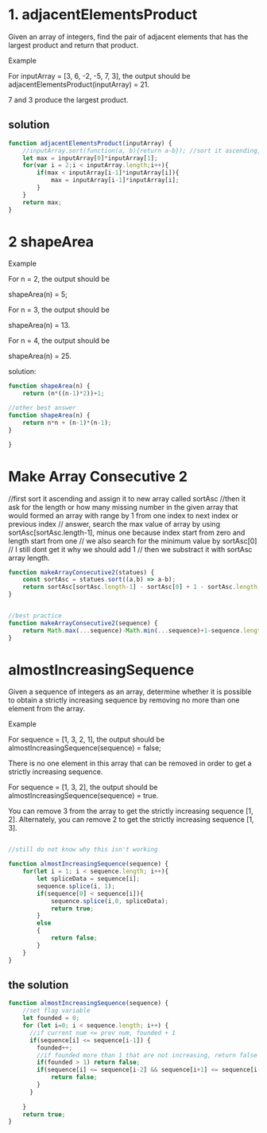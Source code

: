 # 1. adjacentElementsProduct

Given an array of integers, find the pair of adjacent elements that has the largest product and return that product.

Example

For inputArray = [3, 6, -2, -5, 7, 3], the output should be
adjacentElementsProduct(inputArray) = 21.

7 and 3 produce the largest product.

## solution

```js
function adjacentElementsProduct(inputArray) {
    //inputArray.sort(function(a, b){return a-b}); //sort it ascending, apply this if you want looking for the biggest product from all (not adjacent) input
    let max = inputArray[0]*inputArray[1];
    for(var i = 2;i < inputArray.length;i++){
        if(max < inputArray[i-1]*inputArray[i]){
            max = inputArray[i-1]*inputArray[i];
        }   
    }  
    return max;
}
```
# 2 shapeArea

Example

For n = 2, the output should be

shapeArea(n) = 5;

For n = 3, the output should be

shapeArea(n) = 13.

For n = 4, the output should be

shapeArea(n) = 25.

solution:
```js
function shapeArea(n) {
    return (n*((n-1)*2))+1;

//other best answer
function shapeArea(n) {
    return n*n + (n-1)*(n-1);
}

}
```

# Make Array Consecutive 2

//first sort it ascending and assign it to new array called sortAsc
//then it ask for the length or how many missing number in the given array that would formed an array with range by 1 from one index to next index or previous index
// answer, search the max value of array by using sortAsc[sortAsc.length-1], minus one because index start from zero and length start from one
// we also search for the minimum value by sortAsc[0]
// I still dont get it why we should add 1
// then we substract it with sortAsc array length.



```js
function makeArrayConsecutive2(statues) {
    const sortAsc = statues.sort((a,b) => a-b);
    return sortAsc[sortAsc.length-1] - sortAsc[0] + 1 - sortAsc.length;  
}


//best practice
function makeArrayConsecutive2(sequence) {
    return Math.max(...sequence)-Math.min(...sequence)+1-sequence.length
}
```

# almostIncreasingSequence

Given a sequence of integers as an array, determine whether it is possible to obtain a strictly increasing sequence by removing no more than one element from the array.

Example

For sequence = [1, 3, 2, 1], the output should be
almostIncreasingSequence(sequence) = false;

There is no one element in this array that can be removed in order to get a strictly increasing sequence.

For sequence = [1, 3, 2], the output should be
almostIncreasingSequence(sequence) = true.

You can remove 3 from the array to get the strictly increasing sequence [1, 2]. Alternately, you can remove 2 to get the strictly increasing sequence [1, 3].

```js

//still do not know why this isn't working

function almostIncreasingSequence(sequence) {
    for(let i = 1; i < sequence.length; i++){
        let spliceData = sequence[i];
        sequence.splice(i, 1);
        if(sequence[0] < sequence[i]){
            sequence.splice(i,0, spliceData);
            return true;
        }
        else 
        {
            return false;
        }
    }
}
```
## the solution
```js
function almostIncreasingSequence(sequence) {
    //set flag variable
    let founded = 0;
    for (let i=0; i < sequence.length; i++) {
      //if current num <= prev num, founded + 1
      if(sequence[i] <= sequence[i-1]) {
        founded++;
        //if founded more than 1 that are not increasing, return false
        if(founded > 1) return false; 
        if(sequence[i] <= sequence[i-2] && sequence[i+1] <= sequence[i-1]){
            return false; 
        }
      }
       
    } 
    return true;
}

```





